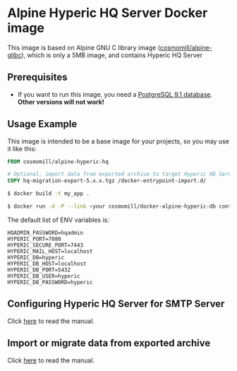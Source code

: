 Alpine Hyperic HQ Server Docker image
=====================================

This image is based on Alpine GNU C library image ([cosmomill/alpine-glibc](https://hub.docker.com/r/cosmomill/alpine-glibc/)), which is only a 5MB image, and contains Hyperic HQ Server

Prerequisites
-------------

- If you want to run this image, you need a [PostgreSQL 9.1 database](https://hub.docker.com/r/cosmomill/alpine-hyperic-db/). **Other versions will not work!**

Usage Example
-------------

This image is intended to be a base image for your projects, so you may use it like this:

```Dockerfile
FROM cosmomill/alpine-hyperic-hq

# Optional, import data from exported archive to target Hyperic HQ Server and database on container initialization. 
COPY hq-migration-export-5.x.x.tgz /docker-entrypoint-import.d/
```

```sh
$ docker build -t my_app .
```

```sh
$ docker run -d -P --link <your cosmomill/docker-alpine-hyperic-db container>:db -v hyperic_data:/opt/hyperic -e HYPERIC_DB_HOST="db" -p 7080:7080 my_app
```

The default list of ENV variables is:

```
HQADMIN_PASSWORD=hqadmin
HYPERIC_PORT=7080
HYPERIC_SECURE_PORT=7443
HYPERIC_MAIL_HOST=localhost
HYPERIC_DB=hyperic
HYPERIC_DB_HOST=localhost
HYPERIC_DB_PORT=5432
HYPERIC_DB_USER=hyperic
HYPERIC_DB_PASSWORD=hyperic
```

Configuring Hyperic HQ Server for SMTP Server
---------------------------------------------

Click [here](https://pubs.vmware.com/vfabric5/index.jsp?topic=/com.vmware.vfabric.hyperic.4.6/Configuring_Hyperic_Server_for_SMTP_Server.html) to read the manual.

Import or migrate data from exported archive
--------------------------------------------

Click [here](http://pubs.vmware.com/vfabricHyperic50/index.jsp?topic=/com.vmware.vfabric.hyperic.5.0/Migrate_v4_Hyperic_Server_and_Database_to_v5.html) to read the manual.
